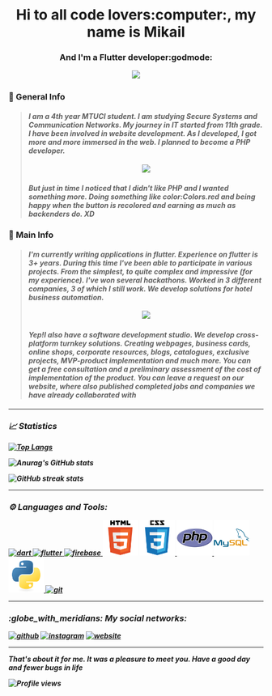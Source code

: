 
<h1 align="center">Hi to all code lovers:computer:, my name is Mikail </h3>
<h3 align="center">And I'm a Flutter developer:godmode:</h3>
<p align="center">
  <img src="https://media2.giphy.com/media/Y6FUCFt5N7Y8gRSInL/giphy.gif?cid=790b761199d055c72fefd2098e2f77f564e1a9819498c541&rid=giphy.gif&ct=g" />
</p>


<p>

 <bold><h3 align="left">📜 General Info</h3></bold>

><em><strong><h4>I am a 4th year MTUCI student. I am studying Secure Systems and Communication Networks. My journey in IT started from 11th grade. I have been involved in website development. As I developed, I got more and more immersed in the web. I planned to become a PHP developer.</h4></em></strong>
><p align="center">
>  <img src="https://media1.giphy.com/media/kOZz8cXWsXabVQUarc/giphy.gif?cid=790b76117d0bf7f837f97f5c170f0de18fd6d6afdb144509&rid=giphy.gif&ct=g" />
></p>
><em><strong><h4>But just in time I noticed that I didn't like PHP and I wanted something more. Doing something like color:Colors.red and being happy when the button is recolored and earning as much as backenders do. XD</h4></em></strong>
  
</p>



<p>
  
 <bold><h3 align="left">📌 Main Info</h3></bold>

><em><strong><h4>I'm currently writing applications in flutter. Experience on flutter is 3+ years. During this time I've been able to participate in various projects. From the simplest, to quite complex and impressive (for my experience). I've won several hackathons. Worked in 3 different companies, 3 of which I still work. We develop solutions for hotel business automation.</em></strong></h4>
><p align="center">
>  <img src="https://media3.giphy.com/media/LSnxmiONseS4GC3svg/giphy.gif?cid=790b76117f41a49b4034b142c807b1138521a252be24cf7c&rid=giphy.gif&ct=g" />
></p>
><em><strong><h4>Yep!I also have a software development studio. We develop cross-platform turnkey solutions. Creating webpages, business cards, online shops, corporate resources, blogs, catalogues, exclusive projects, MVP-product implementation and much more. You can get a free consultation and a preliminary assessment of the cost of implementation of the product. You can leave a request on our website, where also published completed jobs and companies we have already collaborated with</em</strong></h4>
</p>


____

 <bold><h3 align="left">📈 Statistics</h3></bold>

[![Top Langs](https://github-readme-stats.vercel.app/api/top-langs/?username=Heraldead&layout=compact&theme=react)](https://github.com/anuraghazra/github-readme-stats)

![Anurag's GitHub stats](https://github-readme-stats.vercel.app/api?username=anuraghazra&theme=react&show_icons=true)

![GitHub streak stats](https://streak-stats.demolab.com/?user=Heraldead&theme=react)
______
 <h3 align="left">⚙️ Languages and Tools:</h3>
<p>
<a href="https://dart.dev" target="_blank" rel="noreferrer"> <img src="https://www.vectorlogo.zone/logos/dartlang/dartlang-icon.svg" alt="dart" width="70" height="70"/> </a> <a href="https://flutter.dev" target="_blank" rel="noreferrer"> <img src="https://www.vectorlogo.zone/logos/flutterio/flutterio-icon.svg" alt="flutter" width="70" height="70"/> </a> <a href="https://firebase.google.com/" target="_blank" rel="noreferrer"> <img src="https://www.vectorlogo.zone/logos/firebase/firebase-icon.svg" alt="firebase" width="70" height="70"/> </a> <a href="https://www.w3.org/html/" target="_blank" rel="noreferrer"> <img src="https://raw.githubusercontent.com/devicons/devicon/master/icons/html5/html5-original-wordmark.svg" alt="html5" width="70" height="70"/></a> <a href="https://www.w3schools.com/css/" target="_blank" rel="noreferrer"> <img src="https://raw.githubusercontent.com/devicons/devicon/master/icons/css3/css3-original-wordmark.svg" alt="css3" width="70" height="70"/> </a> <a href="https://www.php.net" target="_blank" rel="noreferrer"> <img src="https://raw.githubusercontent.com/devicons/devicon/master/icons/php/php-original.svg" alt="php" width="70" height="70"/> </a> <a href="https://www.mysql.com/" target="_blank" rel="noreferrer"> <img src="https://raw.githubusercontent.com/devicons/devicon/master/icons/mysql/mysql-original-wordmark.svg" alt="mysql" width="70" height="70"/> </a> <a href="https://www.python.org" target="_blank" rel="noreferrer"> <img src="https://raw.githubusercontent.com/devicons/devicon/master/icons/python/python-original.svg" alt="python" width="70" height="70"/> </a>
<a href="https://git-scm.com/" target="_blank" rel="noreferrer"> <img src="https://www.vectorlogo.zone/logos/git-scm/git-scm-icon.svg" alt="git" width="70" height="70"/> </a>  </p>
  




















______





 <h3 align="left">:globe_with_meridians: My social networks:</h3>

[<img src='https://cdn.jsdelivr.net/npm/simple-icons@3.0.1/icons/github.svg' alt='github' height='40'>](https://github.com/Heraldead)  [<img src='https://cdn.jsdelivr.net/npm/simple-icons@3.0.1/icons/instagram.svg' alt='instagram' height='40'>](https://www.instagram.com/luxfero_13/)  [<img src='https://cdn.jsdelivr.net/npm/simple-icons@3.0.1/icons/icloud.svg' alt='website' height='40'>](https://orca.tb.ru/)  
  
  ______

That's about it for me. It was a pleasure to meet you. Have a good day and fewer bugs in life

![Profile views](https://gpvc.arturio.dev/Heraldead)  

